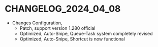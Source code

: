 ﻿# CHANGELOG_2024_04_08

+ Changes Configuration,
  - Patch, support version 1.280 official
  - Optimized, Auto-Snipe, Queue-Task system completely revised
  - Optimized, Auto-Snipe, Shortcut is now functional